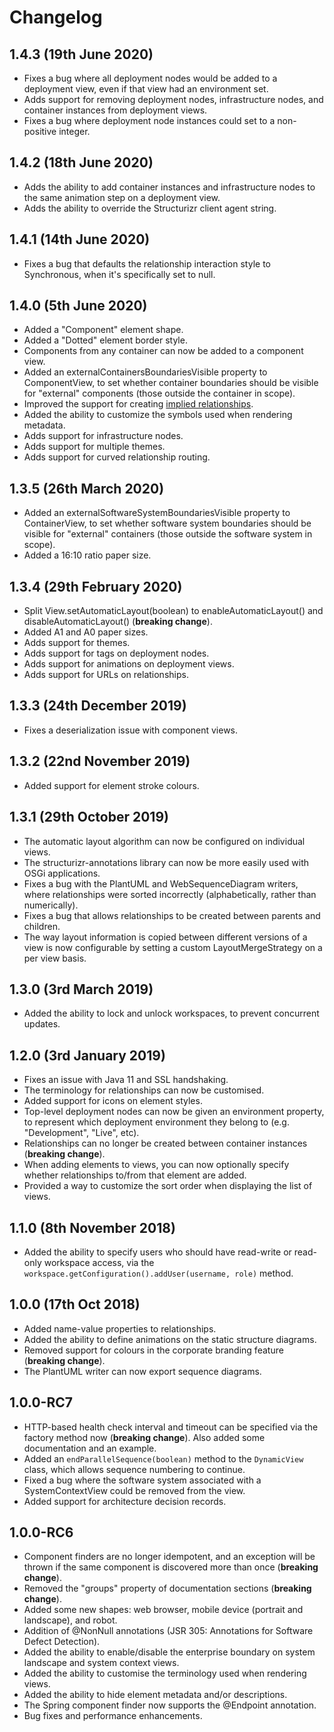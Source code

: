 # Changelog

## 1.4.3 (19th June 2020)

- Fixes a bug where all deployment nodes would be added to a deployment view, even if that view had an environment set.
- Adds support for removing deployment nodes, infrastructure nodes, and container instances from deployment views.
- Fixes a bug where deployment node instances could set to a non-positive integer.

## 1.4.2 (18th June 2020)

- Adds the ability to add container instances and infrastructure nodes to the same animation step on a deployment view.
- Adds the ability to override the Structurizr client agent string. 

## 1.4.1 (14th June 2020)

- Fixes a bug that defaults the relationship interaction style to Synchronous, when it's specifically set to null.

## 1.4.0 (5th June 2020)

- Added a "Component" element shape.
- Added a "Dotted" element border style.
- Components from any container can now be added to a component view.
- Added an externalContainersBoundariesVisible property to ComponentView, to set whether container boundaries should be visible for "external" components (those outside the container in scope).
- Improved the support for creating [implied relationships](docs/implied-relationships.md).
- Added the ability to customize the symbols used when rendering metadata.
- Adds support for infrastructure nodes.
- Adds support for multiple themes.
- Adds support for curved relationship routing.

## 1.3.5 (26th March 2020)

- Added an externalSoftwareSystemBoundariesVisible property to ContainerView, to set whether software system boundaries should be visible for "external" containers (those outside the software system in scope).
- Added a 16:10 ratio paper size.

## 1.3.4 (29th February 2020)

- Split View.setAutomaticLayout(boolean) to enableAutomaticLayout() and disableAutomaticLayout() (__breaking change__).
- Added A1 and A0 paper sizes.
- Adds support for themes.
- Adds support for tags on deployment nodes.
- Adds support for animations on deployment views.
- Adds support for URLs on relationships.

## 1.3.3 (24th December 2019)

- Fixes a deserialization issue with component views.

## 1.3.2 (22nd November 2019)

- Added support for element stroke colours.

## 1.3.1 (29th October 2019)

- The automatic layout algorithm can now be configured on individual views.
- The structurizr-annotations library can now be more easily used with OSGi applications.
- Fixes a bug with the PlantUML and WebSequenceDiagram writers, where relationships were sorted incorrectly (alphabetically, rather than numerically).
- Fixes a bug that allows relationships to be created between parents and children.
- The way layout information is copied between different versions of a view is now configurable by setting a custom LayoutMergeStrategy on a per view basis.

## 1.3.0 (3rd March 2019)

- Added the ability to lock and unlock workspaces, to prevent concurrent updates.

## 1.2.0 (3rd January 2019)

- Fixes an issue with Java 11 and SSL handshaking.
- The terminology for relationships can now be customised.
- Added support for icons on element styles.
- Top-level deployment nodes can now be given an environment property, to represent which deployment environment they belong to (e.g. "Development", "Live", etc).
- Relationships can no longer be created between container instances (__breaking change__).
- When adding elements to views, you can now optionally specify whether relationships to/from that element are added.
- Provided a way to customize the sort order when displaying the list of views.

## 1.1.0 (8th November 2018)

- Added the ability to specify users who should have read-write or read-only workspace access, via the ```workspace.getConfiguration().addUser(username, role)``` method. 

## 1.0.0 (17th Oct 2018)

- Added name-value properties to relationships.
- Added the ability to define animations on the static structure diagrams.
- Removed support for colours in the corporate branding feature (__breaking change__).
- The PlantUML writer can now export sequence diagrams.

## 1.0.0-RC7

- HTTP-based health check interval and timeout can be specified via the factory method now (__breaking change__). Also added some documentation and an example.
- Added an ```endParallelSequence(boolean)``` method to the ```DynamicView``` class, which allows sequence numbering to continue.
- Fixed a bug where the software system associated with a SystemContextView could be removed from the view.
- Added support for architecture decision records.

## 1.0.0-RC6

- Component finders are no longer idempotent, and an exception will be thrown if the same component is discovered more than once (__breaking change__).
- Removed the "groups" property of documentation sections (__breaking change__).
- Added some new shapes: web browser, mobile device (portrait and landscape), and robot.
- Addition of @NonNull annotations (JSR 305: Annotations for Software Defect Detection).
- Added the ability to enable/disable the enterprise boundary on system landscape and system context views.
- Added the ability to customise the terminology used when rendering views.
- Added the ability to hide element metadata and/or descriptions.
- The Spring component finder now supports the @Endpoint annotation.
- Bug fixes and performance enhancements.